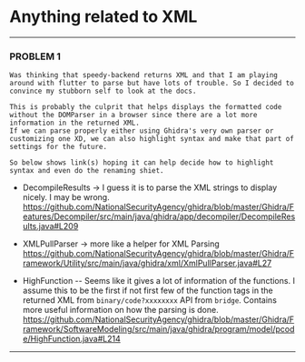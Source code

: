 # Anything related to XML
---


### PROBLEM 1

```
Was thinking that speedy-backend returns XML and that I am playing around with flutter to parse but have lots of trouble. So I decided to convince my stubborn self to look at the docs. 

This is probably the culprit that helps displays the formatted code without the DOMParser in a browser since there are a lot more information in the returned XML. 
If we can parse properly either using Ghidra's very own parser or customizing one XD, we can also highlight syntax and make that part of settings for the future. 

So below shows link(s) hoping it can help decide how to highlight syntax and even do the renaming shiet.

```
-   DecompileResults -> I guess it is to parse the XML strings to display nicely. I may be wrong.
https://github.com/NationalSecurityAgency/ghidra/blob/master/Ghidra/Features/Decompiler/src/main/java/ghidra/app/decompiler/DecompileResults.java#L209

-   XMLPullParser -> more like a helper for XML Parsing
https://github.com/NationalSecurityAgency/ghidra/blob/master/Ghidra/Framework/Utility/src/main/java/ghidra/xml/XmlPullParser.java#L27

- HighFunction -- Seems like it gives a lot of information of the functions. I assume this to be the first if not first few of the function tags in the returned XML from `binary/code?xxxxxxxx` API from `bridge`. Contains more useful information on how the parsing is done.
https://github.com/NationalSecurityAgency/ghidra/blob/master/Ghidra/Framework/SoftwareModeling/src/main/java/ghidra/program/model/pcode/HighFunction.java#L214
---
